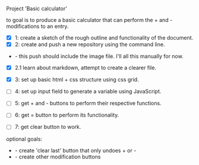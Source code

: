 Project 'Basic calculator'

to goal is to produce a basic calculator that can perform the \+ and \-  modifications to an entry.

* [x] 1: create a sketch of the rough outline and functionality of the document.
* [x] 2: create and push a new repository using the command line.
* \- this push should include the image file. I'll all this manually for now.
* [x] 2.1 learn about markdown, attempt to create a clearer file.
* [x] 3: set up basic html \+ css structure using css grid.
* [ ] 4: set up input field to generate a variable using JavaScript.
* [ ] 5: get \+ and \- buttons to perform their respective functions.
* [ ] 6: get = button to perform its functionality.
* [ ] 7: get clear button to work.


optional goals:

* \- create 'clear last' button that only undoes \+ or \-
* \- create other modification buttons
